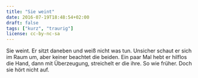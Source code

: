 ```yaml
---
title: "Sie weint"
date: 2016-07-19T18:48:54+02:00
draft: false
tags: ["kurz", "traurig"]
license: cc-by-nc-sa
---
```


Sie weint. Er sitzt daneben und weiß nicht was tun. Unsicher schaut er sich im Raum um, aber keiner beachtet die beiden. Ein paar Mal hebt er hilflos die Hand, dann mit Überzeugung, streichelt er die ihre. So wie früher. Doch sie hört nicht auf.
